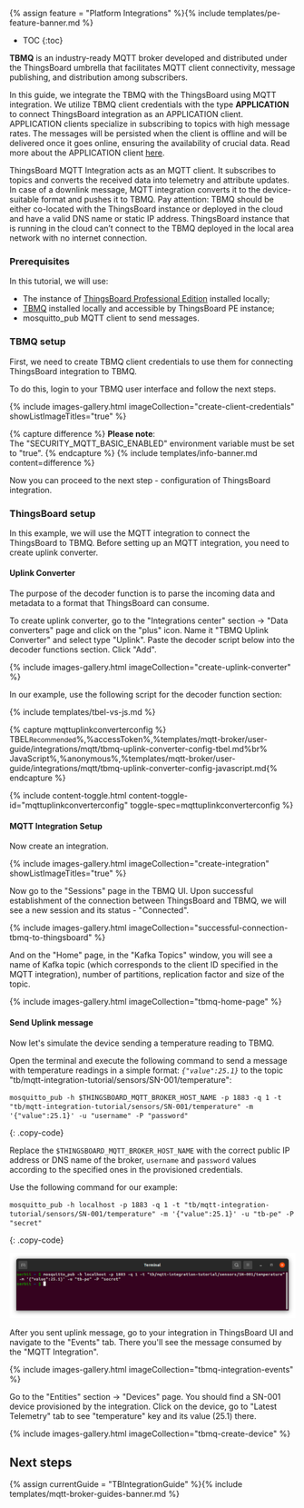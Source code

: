 {% assign feature = "Platform Integrations" %}{% include templates/pe-feature-banner.md %}

* TOC
{:toc}

**TBMQ** is an industry-ready MQTT broker developed and distributed under the ThingsBoard umbrella that facilitates MQTT client connectivity, message publishing, and distribution among subscribers.

In this guide, we integrate the TBMQ with the ThingsBoard using MQTT integration. 
We utilize TBMQ client credentials with the type **APPLICATION** to connect ThingsBoard integration as an APPLICATION client.
APPLICATION clients specialize in subscribing to topics with high message rates. 
The messages will be persisted when the client is offline and will be delivered once it goes online, ensuring the availability of crucial data. 
Read more about the APPLICATION client [here](https://thingsboard.io/docs/mqtt-broker/user-guide/mqtt-client-type/).

ThingsBoard MQTT Integration acts as an MQTT client. It subscribes to topics and converts the received data into telemetry and attribute updates. 
In case of a downlink message, MQTT integration converts it to the device-suitable format and pushes it to TBMQ. 
Pay attention: TBMQ should be either co-located with the ThingsBoard instance or deployed in the cloud and have a valid DNS name or static IP address. 
ThingsBoard instance that is running in the cloud can’t connect to the TBMQ deployed in the local area network with no internet connection.

### Prerequisites

In this tutorial, we will use:

 - The instance of [ThingsBoard Professional Edition](https://thingsboard.io/docs/user-guide/install/pe/installation-options/) installed locally;
 - [TBMQ](https://thingsboard.io/docs/mqtt-broker/install/installation-options/) installed locally and accessible by ThingsBoard PE instance;
 - mosquitto_pub MQTT client to send messages.

### TBMQ setup

First, we need to create TBMQ client credentials to use them for connecting ThingsBoard integration to TBMQ.

To do this, login to your TBMQ user interface and follow the next steps.

{% include images-gallery.html imageCollection="create-client-credentials" showListImageTitles="true" %}

{% capture difference %}
**Please note**:
<br>
The "SECURITY_MQTT_BASIC_ENABLED" environment variable must be set to "true".
{% endcapture %}
{% include templates/info-banner.md content=difference %}

Now you can proceed to the next step - configuration of ThingsBoard integration.

### ThingsBoard setup

In this example, we will use the MQTT integration to connect the ThingsBoard to TBMQ.
Before setting up an MQTT integration, you need to create uplink converter.

#### Uplink Converter

The purpose of the decoder function is to parse the incoming data and metadata to a format that ThingsBoard can consume.

To create uplink converter, go to the "Integrations center" section -> "Data converters" page and click on the "plus" icon. Name it "TBMQ Uplink Converter" and select type "Uplink". Paste the decoder script below into the decoder functions section. Click "Add".

{% include images-gallery.html imageCollection="create-uplink-converter" %}

In our example, use the following script for the decoder function section:

{% include templates/tbel-vs-js.md %}

{% capture mqttuplinkconverterconfig %}
TBEL<small>Recommended</small>%,%accessToken%,%templates/mqtt-broker/user-guide/integrations/mqtt/tbmq-uplink-converter-config-tbel.md%br%
JavaScript<small></small>%,%anonymous%,%templates/mqtt-broker/user-guide/integrations/mqtt/tbmq-uplink-converter-config-javascript.md{% endcapture %}

{% include content-toggle.html content-toggle-id="mqttuplinkconverterconfig" toggle-spec=mqttuplinkconverterconfig %}

#### MQTT Integration Setup

Now create an integration.

{% include images-gallery.html imageCollection="create-integration" showListImageTitles="true" %}

Now go to the "Sessions" page in the TBMQ UI. Upon successful establishment of the connection between ThingsBoard and TBMQ, we will see a new session and its status - "Connected".

{% include images-gallery.html imageCollection="successful-connection-tbmq-to-thingsboard" %}

And on the "Home" page, in the "Kafka Topics" window, you will see a name of Kafka topic (which corresponds to the client ID specified in the MQTT integration), number of partitions, replication factor and size of the topic.

{% include images-gallery.html imageCollection="tbmq-home-page" %}

#### Send Uplink message

Now let's simulate the device sending a temperature reading to TBMQ. 

Open the terminal and execute the following command to send a message with temperature readings in a simple format: *`{"value":25.1}`* to the topic "tb/mqtt-integration-tutorial/sensors/SN-001/temperature":

```shell
mosquitto_pub -h $THINGSBOARD_MQTT_BROKER_HOST_NAME -p 1883 -q 1 -t "tb/mqtt-integration-tutorial/sensors/SN-001/temperature" -m '{"value":25.1}' -u "username" -P "password"
```
{: .copy-code}

Replace the `$THINGSBOARD_MQTT_BROKER_HOST_NAME` with the correct public IP address or DNS name of the broker, `username` and `password` values according to the specified ones in the provisioned credentials.

Use the following command for our example:

```shell
mosquitto_pub -h localhost -p 1883 -q 1 -t "tb/mqtt-integration-tutorial/sensors/SN-001/temperature" -m '{"value":25.1}' -u "tb-pe" -P "secret"
```
{: .copy-code}

![image](/images/mqtt-broker/user-guide/integrations/how-to-connect-tbqm-to-thingsboard/tbmq-uplink-message-1.png)

After you sent uplink message, go to your integration in ThingsBoard UI and navigate to the "Events" tab. There you'll see the message consumed by the "MQTT Integration".

{% include images-gallery.html imageCollection="tbmq-integration-events" %}

Go to the "Entities" section -> "Devices" page. You should find a SN-001 device provisioned by the integration.
Click on the device, go to "Latest Telemetry" tab to see "temperature" key and its value (25.1) there.

{% include images-gallery.html imageCollection="tbmq-create-device" %}

## Next steps

{% assign currentGuide = "TBIntegrationGuide" %}{% include templates/mqtt-broker-guides-banner.md %}